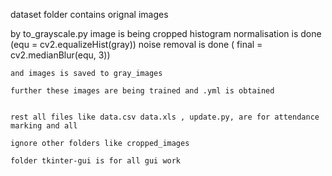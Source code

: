 dataset folder contains orignal images

by to_grayscale.py
image is being cropped
histogram normalisation is done (equ = cv2.equalizeHist(gray))
noise removal is done ( final = cv2.medianBlur(equ, 3))

    and images is saved to gray_images

    further these images are being trained and .yml is obtained


    rest all files like data.csv data.xls , update.py, are for attendance marking and all

    ignore other folders like cropped_images

    folder tkinter-gui is for all gui work
